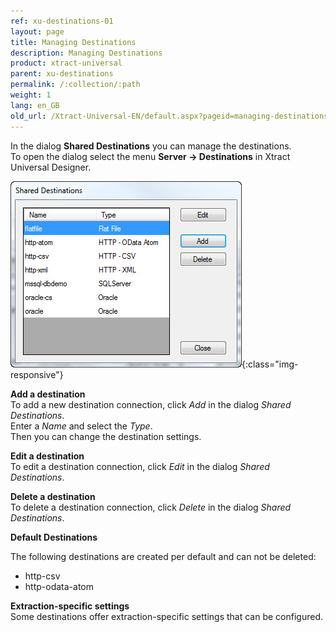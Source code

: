 ```yaml
---
ref: xu-destinations-01
layout: page
title: Managing Destinations
description: Managing Destinations
product: xtract-universal
parent: xu-destinations
permalink: /:collection/:path
weight: 1
lang: en_GB
old_url: /Xtract-Universal-EN/default.aspx?pageid=managing-destinations
---
```


In the dialog **Shared Destinations** you can manage the destinations.  
To open the dialog select the menu **Server -> Destinations** in Xtract Universal Designer.

![Manage-Shared-Destinations](/img/content/Manage-Shared-Destinations.png){:class="img-responsive"}

**Add a destination** <br>
To add a new destination connection, click *Add* in the dialog *Shared Destinations*.<br>
Enter a *Name* and select the *Type*.  <br>
Then you can change the destination settings. 

**Edit a destination** <br>
To edit a destination connection, click *Edit* in the dialog *Shared Destinations*.


**Delete a destination**<br>
To delete a destination connection, click *Delete* in the dialog *Shared Destinations*.

**Default Destinations**<br>

The following destinations are created per default and can not be deleted:
- http-csv
- http-odata-atom 

**Extraction-specific settings**<br>
Some destinations offer extraction-specific settings that can be configured. 